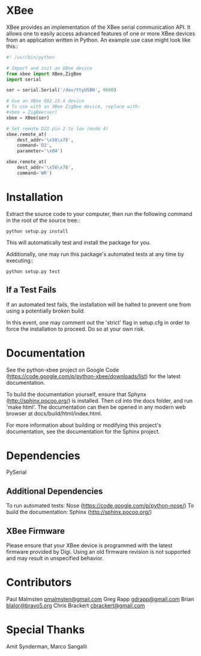 XBee
====

XBee provides an implementation of the XBee serial communication API. It
allows one to easily access advanced features of one or more XBee
devices from an application written in Python. An example use case might
look like this::

```python
#! /usr/bin/python

# Import and init an XBee device
from xbee import XBee,ZigBee
import serial

ser = serial.Serial('/dev/ttyUSB0', 9600)

# Use an XBee 802.15.4 device
# To use with an XBee ZigBee device, replace with:
#xbee = ZigBee(ser)
xbee = XBee(ser)

# Set remote DIO pin 2 to low (mode 4)
xbee.remote_at(
    dest_addr='\x56\x78',
    command='D2',
    parameter='\x04')

xbee.remote_at(
    dest_addr='\x56\x78',
    command='WR')
```

Installation
============

Extract the source code to your computer, then run the following command
in the root of the source tree::

```
python setup.py install
```
    
This will automatically test and install the package for you. 

Additionally, one may run this package's automated tests at any time
by executing::

```
python setup.py test
```

If a Test Fails
---------------

If an automated test fails, the installation will be halted to prevent 
one from using a potentially broken build. 

In this event, one may comment out the 'strict' flag in setup.cfg in 
order to force the installation to proceed. Do so at your own risk.

Documentation
=============

See the python-xbee project on Google Code (https://code.google.com/p/python-xbee/downloads/list)
for the latest documentation. 

To build the documentation yourself, ensure that Sphynx (http://sphinx.pocoo.org/)
is installed. Then cd into the docs folder, and run 'make html'. The documentation can then be opened in
any modern web browser at docs/build/html/index.html.

For more information about building or modifying this project's documentation, see
the documentation for the Sphinx project.

Dependencies
============

PySerial

Additional Dependencies
-----------------------

To run automated tests: Nose (https://code.google.com/p/python-nose/)
To build the documentation: Sphinx (http://sphinx.pocoo.org/)

XBee Firmware
-------------

Please ensure that your XBee device is programmed with the latest firmware
provided by Digi. Using an old firmware revision is not supported and
may result in unspecified behavior.

Contributors
============

Paul Malmsten <pmalmsten@gmail.com>
Greg Rapp <gdrapp@gmail.com>
Brian <blalor@bravo5.org>
Chris Brackert <cbrackert@gmail.com>

Special Thanks
==============

Amit Synderman,
Marco Sangalli
